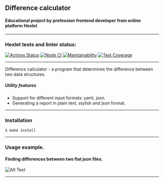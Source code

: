 <a name="contents"></a>

## Difference calculator
[difference-calculator]: https://github.com/aleonaos/frontend-project-lvl2 "Difference-calculator"

#### Educational project by profession frontend developer from online platform Hexlet

---

### Hexlet tests and linter status:
[![Actions Status](https://github.com/aleonaos/frontend-project-lvl2/workflows/hexlet-check/badge.svg)](https://github.com/aleonaos/frontend-project-lvl2/actions)
[![Node CI](https://github.com/aleonaos/frontend-project-lvl2/actions/workflows/nodejs.yml/badge.svg)](https://github.com/aleonaos/frontend-project-lvl2/actions/workflows/nodejs.yml)
[![Maintainability](https://api.codeclimate.com/v1/badges/76bbc386ce053e482638/maintainability)](https://codeclimate.com/github/aleonaos/frontend-project-lvl2/maintainability)
[![Test Coverage](https://api.codeclimate.com/v1/badges/76bbc386ce053e482638/test_coverage)](https://codeclimate.com/github/aleonaos/frontend-project-lvl2/test_coverage)

---

Difference calculator - a program that determines the difference between two data structures.
##### Utility features
* Support for different input formats: yaml, json.
* Generating a report in plain text, stylish and json format.

---

### Installation
```
$ make install
```
---

### Usage example.

#### Finding differences between two flat json files.

![Alt Text](https://github.com/aleonaos/frontend-project-lvl2/blob/main/src/examples/Finding_diff_between_%20flat%20_files.gif?raw=true)

---